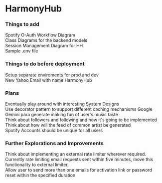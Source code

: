 # HarmonyHub

### Things to add

Spotify O-Auth Workflow Diagram <br>
Class Diagrams for the backend models <br>
Session Management Diagram for HH <br>
Sample .env file <br>

### Things to do before deployment

Setup separate enviroments for prod and dev<br>
New Yahoo Email with name HarmonyHub<br>

### Plans

Eventually play around with interesting System Designs <br>
Use decorator pattern to support different caching mechanisms
Google Gemini para generate making fun of user's music taste <br>
Think about followers and following and how it's going to be implemented <br>
Think about how will the feed of common artist be generated <br>
Spotify Accounts should be unique for all users <br>

### Further Explorations and Improvements

Think about implementing an external rate limiter wherever required. Currently rate limiting email requests sent within five minutes, move this functionality to external limiter. <br>
Allow user to send more than one emails for activation link or password reset within the specified duration <br>